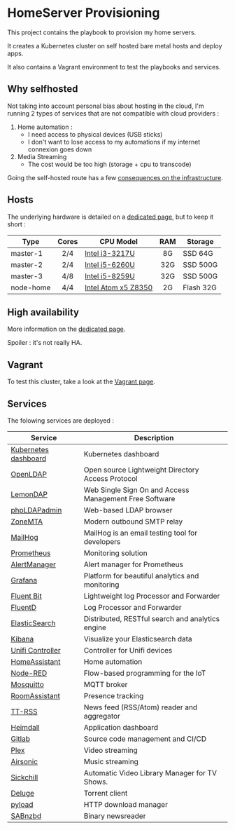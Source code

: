 
# HomeServer Provisioning

This project contains the playbook to provision my home servers.

It creates a Kubernetes cluster on self hosted bare metal hosts and deploy apps.

It also contains a Vagrant environment to test the playbooks and services.

## Why selfhosted

Not taking into account personal bias about hosting in the cloud, I'm running 2 types of services that are not compatible with cloud providers :

1. Home automation :
   * I need access to physical devices (USB sticks)
   * I don't want to lose access to my automations if my internet connexion goes down
2. Media Streaming
    * The cost would be too high (storage + cpu to transcode)

Going the self-hosted route has a few [consequences on the infrastructure](docs/Bare_metal_considerations.md).

## Hosts

The underlying hardware is detailed on a [dedicated page](docs/Hardware_detail.md), but to keep it short :

| Type      | Cores | CPU Model                                                                                                                                |  RAM  | Storage   |
| --------- | :---: | ---------------------------------------------------------------------------------------------------------------------------------------- | :---: | --------- |
| master-1  |  2/4  | [Intel i3-3217U](https://ark.intel.com/products/65697/Intel-Core-i3-3217U-Processor-3M-Cache-1-80-GHz-)                                  |  8G   | SSD 64G   |
| master-2  |  2/4  | [Intel i5-6260U](https://ark.intel.com/products/91160/Intel-Core-i5-6260U-Processor-4M-Cache-up-to-2-90-GHz-)                            |  32G  | SSD 500G  |
| master-3  |  4/8  | [Intel i5-8259U](https://ark.intel.com/content/www/us/en/ark/products/135935/intel-core-i5-8259u-processor-6m-cache-up-to-3-80-ghz.html) |  32G  | SSD 500G  |
| node-home |  4/4  | [Intel Atom x5 Z8350](https://ark.intel.com/products/93361/Intel-Atom-x5-Z8350-Processor-2M-Cache-up-to-1-92-GHz-)                       |  2G   | Flash 32G |

## High availability

More information on the [dedicated page](docs/High_availability.md).

Spoiler : it's not really HA.

## Vagrant

To test this cluster, take a look at the [Vagrant page](docs/Vagrant.md).

## Services

The folowing services are deployed :

| Service                                                          | Description                                   |
| ---------------------------------------------------------------- | --------------------------------------------- |
| [Kubernetes dashboard](https://github.com/kubernetes/dashboard/) | Kubernetes dashboard                          |
| [OpenLDAP](https://www.openldap.org/)                            | Open source Lightweight Directory Access Protocol |
| [LemonDAP](https://lemonldap-ng.org/welcome/)                    | Web Single Sign On and Access Management Free Software |
| [phpLDAPadmin](http://phpldapadmin.sourceforge.net/)             | Web-based LDAP browser                        |
| [ZoneMTA](https://github.com/zone-eu/zone-mta)                   | Modern outbound SMTP relay                    |
| [MailHog](https://github.com/mailhog/MailHog)                    | MailHog is an email testing tool for developers |
| [Prometheus](https://prometheus.io/)                             | Monitoring solution                           |
| [AlertManager](https://github.com/prometheus/alertmanager)       | Alert manager for Prometheus                  |
| [Grafana](https://grafana.com/)                                  | Platform for beautiful analytics and monitoring  |
| [Fluent Bit](https://fluentbit.io/)                              | Lightweight log Processor and Forwarder       |
| [FluentD](https://www.fluentd.org/)                              | Log Processor and Forwarder                   |
| [ElasticSearch](https://www.elastic.co/products/elasticsearch)   | Distributed, RESTful search and analytics engine |
| [Kibana](https://www.elastic.co/products/kibana)                 | Visualize your Elasticsearch data             |
| [Unifi Controller](https://unifi-sdn.ubnt.com/)                  | Controller for Unifi devices                  |
| [HomeAssistant](https://www.home-assistant.io/)                  | Home automation                               |
| [Node-RED](https://nodered.org/)                                 | Flow-based programming for the IoT            |
| [Mosquitto](https://mosquitto.org/)                              | MQTT broker                                   |
| [RoomAssistant](https://github.com/mKeRix/room-assistant)        | Presence tracking                             |
| [TT-RSS](https://tt-rss.org/)                                    | News feed (RSS/Atom) reader and aggregator    |
| [Heimdall](https://heimdall.site/)                               | Application dashboard                         |
| [Gitlab](https://about.gitlab.com/)                              | Source code management and CI/CD              |
| [Plex](https://www.plex.tv/)                                     | Video streaming                               |
| [Airsonic](https://airsonic.github.io/)                          | Music streaming                               |
| [Sickchill](https://sickchill.github.io/)                        | Automatic Video Library Manager for TV Shows. |
| [Deluge](https://deluge-torrent.org/)                            | Torrent client                                |
| [pyload](https://pyload.net/)                                    | HTTP download manager                         |
| [SABnzbd](https://sabnzbd.org/)                                  | Binary newsreader                             |
